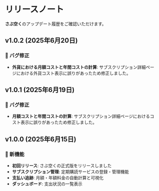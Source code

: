 # リリースノート

**さぶ空く**のアップデート履歴をご確認いただけます。

## v1.0.2 (2025年6月20日)

### 🐛 バグ修正

- **外貨における月額コストと年間コストの計算**: サブスクリプション詳細ページにおける外貨コスト表示に誤りがあったため修正しました。

## v1.0.1 (2025年6月19日)

### 🐛 バグ修正

- **月額コストと年間コストの計算**: サブスクリプション詳細ページにおけるコスト表示に誤りがあったため修正しました。

## v1.0.0 (2025年6月15日)

### 🎉 新機能

- **初回リリース**: さぶ空くの正式版をリリースしました
- **サブスクリプション管理**: 定期購読サービスの登録・管理機能
- **支払い追跡**: 月額・年額料金の自動計算と可視化
- **ダッシュボード**: 支出状況の一覧表示
